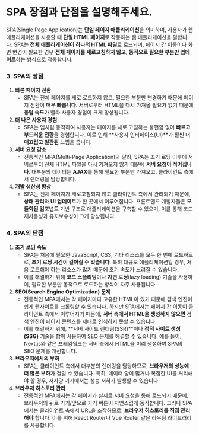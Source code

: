 # SPA 장점과 단점을 설명해주세요.

SPA(Single Page Application)는 **단일 페이지 애플리케이션**을 의미하며, 사용자가 웹 애플리케이션을 사용할 때 **단일 HTML 페이지**로 작동하는 웹 애플리케이션을 말합니다. SPA는 **전체 애플리케이션이 하나의 HTML 파일**로 로드되며, 페이지 간 이동이나 화면 변경이 필요한 경우 **전체 페이지를 새로고침하지 않고**, **동적으로 필요한 부분만 업데이트**하는 방식으로 작동합니다.

### 3. **SPA의 장점**

1. **빠른 페이지 전환**
   - SPA는 전체 페이지를 새로 로드하지 않고, 필요한 부분만 변경하기 때문에 페이지 전환이 **매우 빠릅니다**. 서버로부터 HTML을 다시 가져올 필요가 없기 때문에 **응답 속도**가 빨라 사용자 경험이 크게 향상됩니다.
2. **더 나은 사용자 경험**
   - SPA는 앱처럼 동작하여 사용자는 페이지를 새로 고침하는 불편함 없이 **빠르고 부드러운 전환**을 경험합니다. 이로 인해 **사용자 인터페이스(UI)**가 훨씬 더 **매끄럽고 일관된** 느낌을 줍니다.
3. **서버 요청 감소**
   - 전통적인 MPA(Multi-Page Application)와 달리, SPA는 초기 로딩 이후에 서버로부터 전체 HTML 파일을 다시 가져오지 않기 때문에 **서버 요청이 적어집니다**. 대부분의 데이터는 **AJAX**를 통해 필요한 부분만 가져오고, 클라이언트 측에서 렌더링을 담당합니다.
4. **개발 생산성 향상**
   - SPA는 전체 페이지가 새로고침되지 않고 클라이언트 측에서 관리되기 때문에, **상태 관리**와 **UI 업데이트**가 한 곳에서 이루어집니다. 프론트엔드 개발자들은 **모듈화된 컴포넌트** 기반 구조로 애플리케이션을 구축할 수 있으며, 이를 통해 코드 재사용성과 유지보수성이 크게 향상됩니다.

### 4. **SPA의 단점**

1. **초기 로딩 속도**
   - SPA는 처음에 필요한 JavaScript, CSS, 기타 리소스를 모두 한 번에 로드하므로, **초기 로딩 시간이 길어질 수 있습니다**. 특히 대규모 애플리케이션일 경우, 처음 로드해야 하는 리소스가 많기 때문에 초기 속도가 느려질 수 있습니다.
   - 이를 해결하기 위해 **코드 스플리팅**이나 **지연 로딩**(lazy loading) 기술을 사용하여, 필요한 부분만 동적으로 로드하는 방식이 자주 사용됩니다.
2. **SEO(Search Engine Optimization) 문제**
   - 전통적인 MPA에서는 각 페이지마다 고유한 HTML이 있기 때문에 검색 엔진이 쉽게 웹사이트를 크롤링할 수 있습니다. 하지만 SPA에서는 페이지 간 이동이 클라이언트 측에서 이루어지기 때문에, **서버 측에서 HTML을 생성하지 않으면** 검색 엔진이 페이지 콘텐츠를 제대로 인식하지 못할 수 있습니다.
   - 이를 해결하기 위해, **서버 사이드 렌더링(SSR)**이나 **정적 사이트 생성(SSG)** 기술을 함께 사용하여 SEO 문제를 해결할 수 있습니다. 예를 들어, Next.js와 같은 프레임워크는 서버 측에서 HTML을 미리 생성하여 SPA의 SEO 문제를 개선합니다.
3. **브라우저에서의 부하**
   - SPA는 클라이언트 측에서 대부분의 렌더링을 담당하므로, **브라우저의 성능에 더 많은 부하**가 걸릴 수 있습니다. 특히, 데이터 양이 많거나 복잡한 UI를 처리해야 할 경우, 저사양 기기에서는 성능 저하가 발생할 수 있습니다.
4. **브라우저 히스토리 관리**
   - 전통적인 MPA에서는 각 페이지가 실제로 서버 요청을 통해 로드되기 때문에, 브라우저의 뒤로 가기/앞으로 가기 버튼이 자연스럽게 동작합니다. 그러나 SPA에서는 클라이언트 측에서 URL을 조작하므로, **브라우저 히스토리를 직접 관리해야** 합니다. 이를 위해 React Router나 Vue Router 같은 라우팅 라이브러리를 사용합니다.
